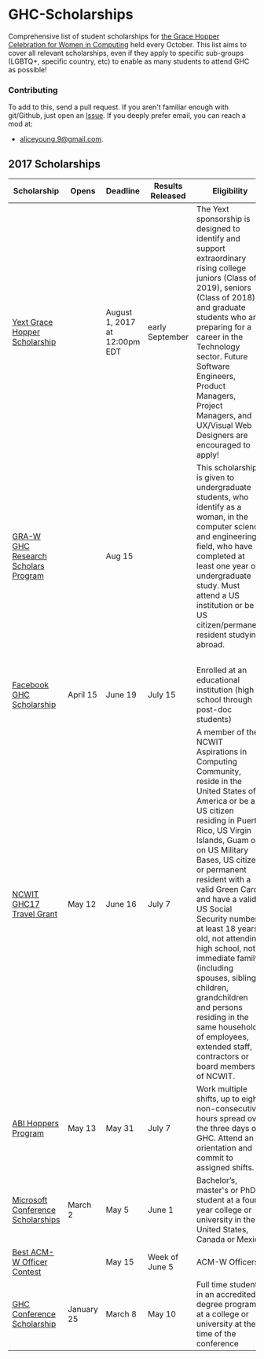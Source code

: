# GHC-Scholarships

Comprehensive list of student scholarships for [the Grace Hopper Celebration for
Women in Computing](http://ghc.anitaborg.org/) held every October. This list aims
to cover all relevant scholarships, even if they apply to specific sub-groups
(LGBTQ+, specific country, etc) to enable as many students to attend GHC as
possible!

### Contributing

To add to this, send a pull request. If you aren't familiar enough with git/Github, just open an
[Issue](https://github.com/Ladies-Storm-Hackathons/GHC-Scholarships/issues). If you deeply prefer
email, you can reach a mod at:
* aliceyoung.9@gmail.com.

## 2017 Scholarships
| Scholarship | Opens | Deadline | Results Released | Eligibility |
|-------|----------|-------------|------------------|-------------|
[Yext Grace Hopper Scholarship](https://boards.greenhouse.io/gracehopper2017) | | August 1, 2017 at 12:00pm EDT|early September| The Yext sponsorship is designed to identify and support extraordinary rising college juniors (Class of 2019), seniors (Class of 2018), and graduate students who are preparing for a career in the Technology sector. Future Software Engineers, Product Managers, Project Managers, and UX/Visual Web Designers are encouraged to apply!|
[GRA-W GHC Research Scholars Program](http://cra.org/cra-w/scholarships-and-awards/scholarships/ghc-research-scholars/) | | Aug 15| | This scholarship is given to undergraduate students, who identify as a woman, in the computer science and engineering field, who have completed at least one year of undergraduate study. Must attend a US institution or be a US citizen/permanent resident studying abroad.|
| &nbsp; | | | | |
[Facebook GHC Scholarship](https://www.facebook.com/careers/program/gracehopper2017/) | April 15 | June 19 | July 15 | Enrolled at an educational institution (high school through post-doc students) |
[NCWIT GHC17 Travel Grant](https://www.aspirations.org/2017-ncwit-travel-grant-grace-hopper-celebration-women-computing-official-rules) | May 12 | June 16 | July 7 | A member of the NCWIT Aspirations in Computing Community, reside in the United States of America or be a US citizen residing in Puerto Rico, US Virgin Islands, Guam or on US Military Bases, US citizen or permanent resident with a valid Green Card and have a valid US Social Security number, at least 18 years old, not attending high school, not immediate family (including spouses, siblings, children, grandchildren and persons residing in the same household) of employees, extended staff, contractors or board members of NCWIT. |
[ABI Hoppers Program](https://ghc.anitaborg.org/hoppers/) | May 13 | May 31 | July 7 | Work multiple shifts, up to eight non-consecutive hours spread over the three days of GHC. Attend an orientation and commit to assigned shifts.
[Microsoft Conference Scholarships](https://careers.microsoft.com/students/scholarships) | March 2| May 5 | June 1 | Bachelor’s, master's or PhD student at a four-year college or university in the United States, Canada or Mexico |
[Best ACM-W Officer Contest](https://github.com/Ladies-Storm-Hackathons/GHC-Scholarships/blob/master/ACMWContestFlyer_Best%20Officer_Final.pdf) | | May 15 | Week of June 5 | ACM-W Officers |
[GHC Conference Scholarship](http://ghc.anitaborg.org/2017-student-academic/2017-scholarships/) | January 25 | March 8 | May 10 | Full time student in an accredited degree program at a college or university at the time of the conference |
